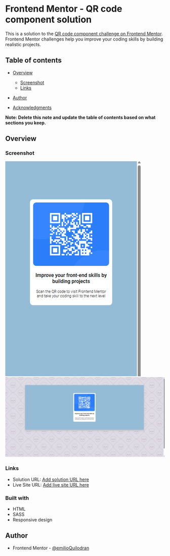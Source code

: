# Frontend Mentor - QR code component solution

This is a solution to the [QR code component challenge on Frontend Mentor](https://www.frontendmentor.io/challenges/qr-code-component-iux_sIO_H). Frontend Mentor challenges help you improve your coding skills by building realistic projects.

## Table of contents

- [Overview](#overview)

  - [Screenshot](#screenshot)
  - [Links](#links)

- [Author](#author)
- [Acknowledgments](#acknowledgments)

**Note: Delete this note and update the table of contents based on what sections you keep.**

## Overview

### Screenshot

![](./images/qr-code-mobile.png)
![](./images/qr-desktop.png)

### Links

- Solution URL: [Add solution URL here](https://your-solution-url.com)
- Live Site URL: [Add live site URL here](https://your-live-site-url.com)

### Built with

- HTML
- SASS
- Responsive design

## Author

- Frontend Mentor - [@emilioQuilodran](https://www.frontendmentor.io/profile/emilioQuilodran)

